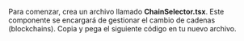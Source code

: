  Para comenzar, crea un archivo llamado **ChainSelector.tsx**. Este componente se encargará de gestionar el cambio de cadenas (blockchains). Copia y pega el siguiente código en tu nuevo archivo.